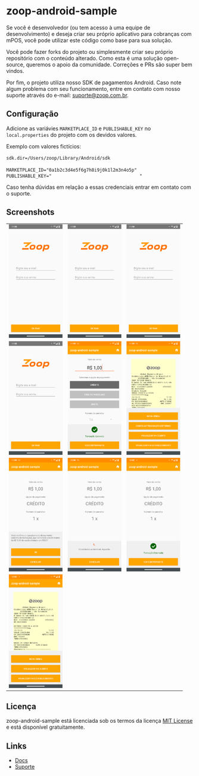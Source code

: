 # zoop-android-sample

Se você é desenvolvedor (ou tem acesso à uma equipe de desenvolvimento) e deseja criar seu próprio aplicativo para cobranças com mPOS, você pode utilizar este código como base para sua solução.

Você pode fazer forks do projeto ou simplesmente criar seu próprio repositório com o conteúdo alterado. Como esta é uma solução open-source, queremos o apoio da comunidade. Correções e PRs são super bem vindos.

Por fim, o projeto utiliza nosso SDK de pagamentos Android. Caso note algum problema com seu funcionamento, entre em contato com nosso suporte através do e-mail: suporte@zoop.com.br.


## Configuração

Adicione as variávies `MARKETPLACE_ID` e `PUBLISHABLE_KEY` no `local.properties` do projeto com os devidos valores.

Exemplo com valores fictícios:

```
sdk.dir=/Users/zoop/Library/Android/sdk

MARKETPLACE_ID="0a1b2c3d4e5f6g7h8i9j0k1l2m3n4o5p"
PUBLISHABLE_KEY="                                 "
```

Caso tenha dúvidas em relação a essas credenciais entrar em contato com o suporte. 


## Screenshots

<table>
  <tr>
    <td><img src="screenshots/Screenshot_20201023-115818.png" width=144 height=304></td>
    <td><img src="screenshots/Screenshot_20201023-115818.png" width=144 height=304></td>
    <td><img src="screenshots/Screenshot_20201023-115818.png" width=144 height=304></td>
  </tr>
  <tr>
    <td><img src="screenshots/Screenshot_20201023-115818.png" width=144 height=304></td>
    <td><img src="screenshots/Screenshot_20201023-115938.png" width=144 height=304></td>
    <td><img src="screenshots/Screenshot_20201023-115946.png" width=144 height=304></td>
  </tr>
  <tr>
    <td><img src="screenshots/Screenshot_20201023-115954.png" width=144 height=304></td>
    <td><img src="screenshots/Screenshot_20201023-120003.png" width=144 height=304></td>
    <td><img src="screenshots/Screenshot_20201023-120233.png" width=144 height=304></td>
  </tr>
  <tr>
    <td><img src="screenshots/Screenshot_20201023-120240.png" width=144 height=304></td>
  </tr>
 </table>


## Licença

zoop-android-sample está licenciada sob os termos da licença [MIT License](LICENSE) e está disponível gratuitamente.


## Links

* [Docs](https://docs.zoop.co/docs/sdk-android-1)
* [Suporte](suporte@zoop.com.br)

